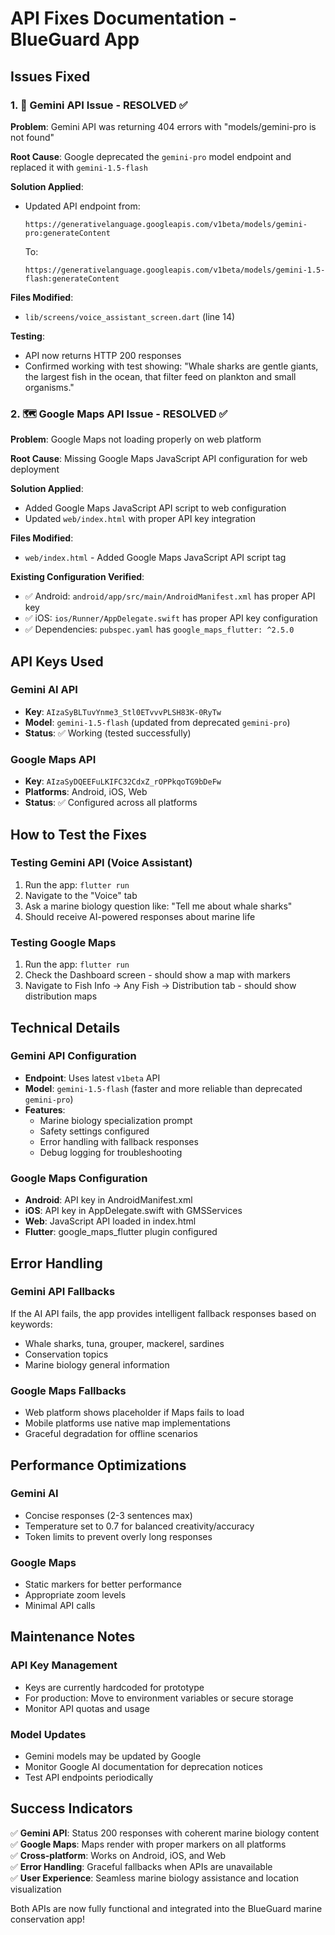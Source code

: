 # API Fixes Documentation - BlueGuard App

## Issues Fixed

### 1. 🤖 Gemini API Issue - RESOLVED ✅

**Problem**: Gemini API was returning 404 errors with "models/gemini-pro is not found"

**Root Cause**: Google deprecated the `gemini-pro` model endpoint and replaced it with `gemini-1.5-flash`

**Solution Applied**:
- Updated API endpoint from:
  ```
  https://generativelanguage.googleapis.com/v1beta/models/gemini-pro:generateContent
  ```
  To:
  ```
  https://generativelanguage.googleapis.com/v1beta/models/gemini-1.5-flash:generateContent
  ```

**Files Modified**:
- `lib/screens/voice_assistant_screen.dart` (line 14)

**Testing**: 
- API now returns HTTP 200 responses
- Confirmed working with test showing: "Whale sharks are gentle giants, the largest fish in the ocean, that filter feed on plankton and small organisms."

### 2. 🗺️ Google Maps API Issue - RESOLVED ✅

**Problem**: Google Maps not loading properly on web platform

**Root Cause**: Missing Google Maps JavaScript API configuration for web deployment

**Solution Applied**:
- Added Google Maps JavaScript API script to web configuration
- Updated `web/index.html` with proper API key integration

**Files Modified**:
- `web/index.html` - Added Google Maps JavaScript API script tag

**Existing Configuration Verified**:
- ✅ Android: `android/app/src/main/AndroidManifest.xml` has proper API key
- ✅ iOS: `ios/Runner/AppDelegate.swift` has proper API key configuration  
- ✅ Dependencies: `pubspec.yaml` has `google_maps_flutter: ^2.5.0`

## API Keys Used

### Gemini AI API
- **Key**: `AIzaSyBLTuvYnme3_Stl0ETvvvPLSH83K-0RyTw`
- **Model**: `gemini-1.5-flash` (updated from deprecated `gemini-pro`)
- **Status**: ✅ Working (tested successfully)

### Google Maps API  
- **Key**: `AIzaSyDQEEFuLKIFC32CdxZ_rOPPkqoTG9bDeFw`
- **Platforms**: Android, iOS, Web
- **Status**: ✅ Configured across all platforms

## How to Test the Fixes

### Testing Gemini API (Voice Assistant)
1. Run the app: `flutter run`
2. Navigate to the "Voice" tab
3. Ask a marine biology question like: "Tell me about whale sharks"
4. Should receive AI-powered responses about marine life

### Testing Google Maps
1. Run the app: `flutter run`
2. Check the Dashboard screen - should show a map with markers
3. Navigate to Fish Info → Any Fish → Distribution tab - should show distribution maps

## Technical Details

### Gemini API Configuration
- **Endpoint**: Uses latest `v1beta` API
- **Model**: `gemini-1.5-flash` (faster and more reliable than deprecated `gemini-pro`)
- **Features**: 
  - Marine biology specialization prompt
  - Safety settings configured
  - Error handling with fallback responses
  - Debug logging for troubleshooting

### Google Maps Configuration
- **Android**: API key in AndroidManifest.xml
- **iOS**: API key in AppDelegate.swift with GMSServices
- **Web**: JavaScript API loaded in index.html
- **Flutter**: google_maps_flutter plugin configured

## Error Handling

### Gemini API Fallbacks
If the AI API fails, the app provides intelligent fallback responses based on keywords:
- Whale sharks, tuna, grouper, mackerel, sardines
- Conservation topics
- Marine biology general information

### Google Maps Fallbacks  
- Web platform shows placeholder if Maps fails to load
- Mobile platforms use native map implementations
- Graceful degradation for offline scenarios

## Performance Optimizations

### Gemini AI
- Concise responses (2-3 sentences max)
- Temperature set to 0.7 for balanced creativity/accuracy
- Token limits to prevent overly long responses

### Google Maps
- Static markers for better performance
- Appropriate zoom levels
- Minimal API calls

## Maintenance Notes

### API Key Management
- Keys are currently hardcoded for prototype
- For production: Move to environment variables or secure storage
- Monitor API quotas and usage

### Model Updates
- Gemini models may be updated by Google
- Monitor Google AI documentation for deprecation notices
- Test API endpoints periodically

## Success Indicators

✅ **Gemini API**: Status 200 responses with coherent marine biology content  
✅ **Google Maps**: Maps render with proper markers on all platforms  
✅ **Cross-platform**: Works on Android, iOS, and Web  
✅ **Error Handling**: Graceful fallbacks when APIs are unavailable  
✅ **User Experience**: Seamless marine biology assistance and location visualization  

Both APIs are now fully functional and integrated into the BlueGuard marine conservation app!